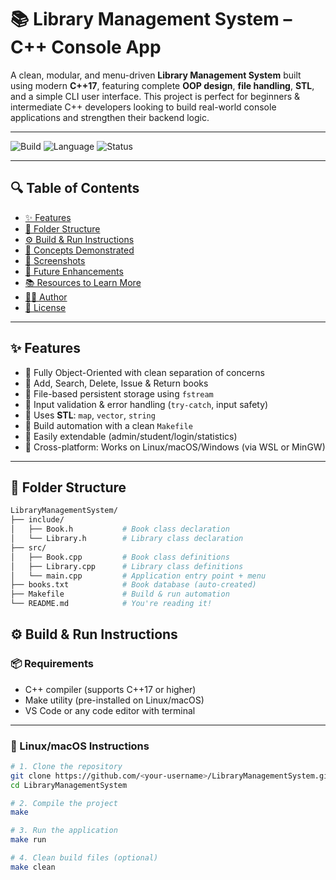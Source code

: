 # 📚 Library Management System – C++ Console App

A clean, modular, and menu-driven **Library Management System** built using modern **C++17**, featuring complete **OOP design**, **file handling**, **STL**, and a simple CLI user interface. This project is perfect for beginners & intermediate C++ developers looking to build real-world console applications and strengthen their backend logic.

---

![Build](https://img.shields.io/badge/build-passing-brightgreen) ![Language](https://img.shields.io/badge/language-C%2B%2B17-blue) ![Status](https://img.shields.io/badge/project-active-green)

---

## 🔍 Table of Contents

- [✨ Features](#-features)
- [📁 Folder Structure](#-folder-structure)
- [⚙️ Build & Run Instructions](#️-build--run-instructions)
- [🧠 Concepts Demonstrated](#-concepts-demonstrated)
- [📸 Screenshots](#-screenshots)
- [🚀 Future Enhancements](#-future-enhancements)
- [📚 Resources to Learn More](#-resources-to-learn-more)
- [🧑‍💻 Author](#-author)
- [📄 License](#-license)

---

## ✨ Features

- 🔸 Fully Object-Oriented with clean separation of concerns
- 🔸 Add, Search, Delete, Issue & Return books
- 🔸 File-based persistent storage using `fstream`
- 🔸 Input validation & error handling (`try-catch`, input safety)
- 🔸 Uses **STL**: `map`, `vector`, `string`
- 🔸 Build automation with a clean `Makefile`
- 🔸 Easily extendable (admin/student/login/statistics)
- 🔸 Cross-platform: Works on Linux/macOS/Windows (via WSL or MinGW)

---

## 📁 Folder Structure

```bash
LibraryManagementSystem/
├── include/
│   ├── Book.h           # Book class declaration
│   └── Library.h        # Library class declaration
├── src/
│   ├── Book.cpp         # Book class definitions
│   ├── Library.cpp      # Library class definitions
│   └── main.cpp         # Application entry point + menu
├── books.txt            # Book database (auto-created)
├── Makefile             # Build & run automation
└── README.md            # You're reading it!
```

## ⚙️ Build & Run Instructions

### 📦 Requirements

- C++ compiler (supports C++17 or higher)
- Make utility (pre-installed on Linux/macOS)
- VS Code or any code editor with terminal

---

### 🐧 Linux/macOS Instructions

```bash
# 1. Clone the repository
git clone https://github.com/<your-username>/LibraryManagementSystem.git
cd LibraryManagementSystem

# 2. Compile the project
make

# 3. Run the application
make run

# 4. Clean build files (optional)
make clean
```
